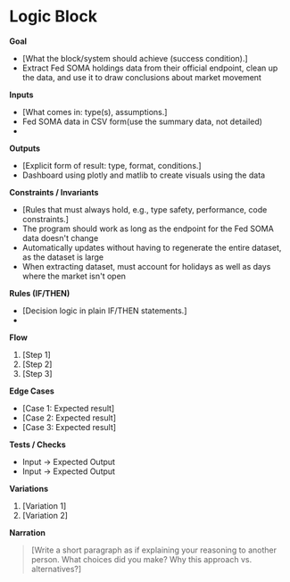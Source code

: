 # Logic Block

**Goal**  
- [What the block/system should achieve (success condition).]
- Extract Fed SOMA holdings data from their official endpoint, clean up the data, and use it to draw conclusions about market movement

**Inputs**  
- [What comes in: type(s), assumptions.]
- Fed SOMA data in CSV form(use the summary data, not detailed)
- 

**Outputs**  
- [Explicit form of result: type, format, conditions.]  
- Dashboard using plotly and matlib to create visuals using the data

**Constraints / Invariants**  
- [Rules that must always hold, e.g., type safety, performance, code constraints.]  
- The program should work as long as the endpoint for the Fed SOMA data doesn't change
- Automatically updates without having to regenerate the entire dataset, as the dataset is large
- When extracting dataset, must account for holidays as well as days where the market isn't open

**Rules (IF/THEN)**  
- [Decision logic in plain IF/THEN statements.]  
- 
**Flow**  
1. [Step 1]  
2. [Step 2]  
3. [Step 3]  

**Edge Cases**  
- [Case 1: Expected result]  
- [Case 2: Expected result]  
- [Case 3: Expected result]  

**Tests / Checks**  
- Input → Expected Output  
- Input → Expected Output  

**Variations**  
1. [Variation 1]  
2. [Variation 2]  

**Narration**  
> [Write a short paragraph as if explaining your reasoning to another person.
   What choices did you make? Why this approach vs. alternatives?]
